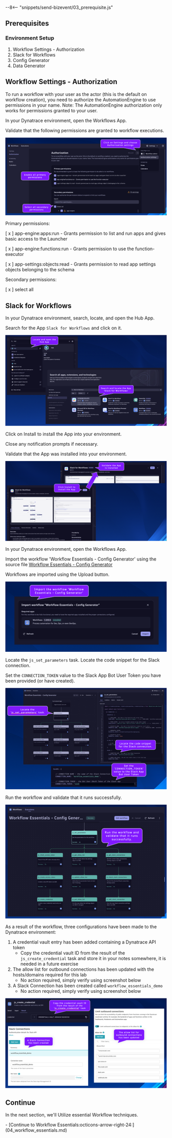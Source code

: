 --8<-- "snippets/send-bizevent/03_prerequisite.js"

## Prerequisites

### Environment Setup

1. Workflow Settings - Authorization
2. Slack for Workflows
3. Config Generator
4. Data Generator

## Workflow Settings - Authorization

To run a workflow with your user as the actor (this is the default on workflow creation), you need to authorize the AutomationEngine to use permissions in your name. Note: The AutomationEngine authorization only works for permissions granted to your user.

In your Dynatrace environment, open the Workflows App.

Validate that the following permissions are granted to workflow executions.

![./img//01-workflow-authorization-settings.png](./img//01-workflow-authorization-settings.png)

Primary permissions:

[ x ] app-engine:apps:run - Grants permission to list and run apps and gives basic access to the Launcher

[ x ] app-engine:functions:run - Grants permission to use the function-executor

[ x ] app-settings:objects:read - Grants permission to read app settings objects belonging to the schema

Secondary permissions:

[ x ] select all

## Slack for Workflows

In your Dynatrace environment, search, locate, and open the Hub App.

Search for the App `Slack for Workflows` and click on it.

![./img//01-hub-slack-workflows.png](./img//01-hub-slack-workflows.png)

Click on Install to install the App into your environment.

Close any notification prompts if necessary.

Validate that the App was installed into your environment.

![./img//01-slack-workflows-install.png](./img//01-slack-workflows-install.png)

In your Dynatrace environment, open the Workflows App.

Import the workflow 'Workflow Essentials - Config Generator' using the source file [Workflow Essentials - Config Generator](https://github.com/dynatrace-wwse/enablement-workflow-essentials/blob/main/lab-guide/assets/dt_wftpl_workflow_essentials_config_generator.yaml)

Workflows are imported using the Upload button.

![./img//01-import-config-generator.png](./img//01-import-config-generator.png)

Locate the `js_set_parameters` task.  Locate the code snippet for the Slack connection.

Set the `CONNECTION_TOKEN` value to the Slack App Bot User Token you have been provided (or have created).

![./img//01-config-generator-set-parameters.png](./img//01-config-generator-set-parameters.png)

Run the workflow and validate that it runs successfully.

![./img//01-config-generator-execution.png](./img//01-config-generator-execution.png)

As a result of the workflow, three configurations have been made to the Dynatrace environment:

1. A credential vault entry has been added containing a Dynatrace API token
    * Copy the credential vault ID from the result of the `js_create_credential` task and store it in your notes somewhere, it is needed in a future exercise
2. The allow list for outbound connections has been updated with the hosts/domains required for this lab
    * No action required, simply verify using screenshot below
3. A Slack Connection has been created called `workflow_essentials_demo`
    * No action required, simply verify using screenshot below

![./img//01-config-generator-results.png](./img//01-config-generator-results.png)

## Continue

In the next section, we'll Utilize essential Workflow techniques.
<div class="grid cards" markdown>
- [Continue to Workflow Essentials:octicons-arrow-right-24:](04_workflow_essentials.md)
</div>
